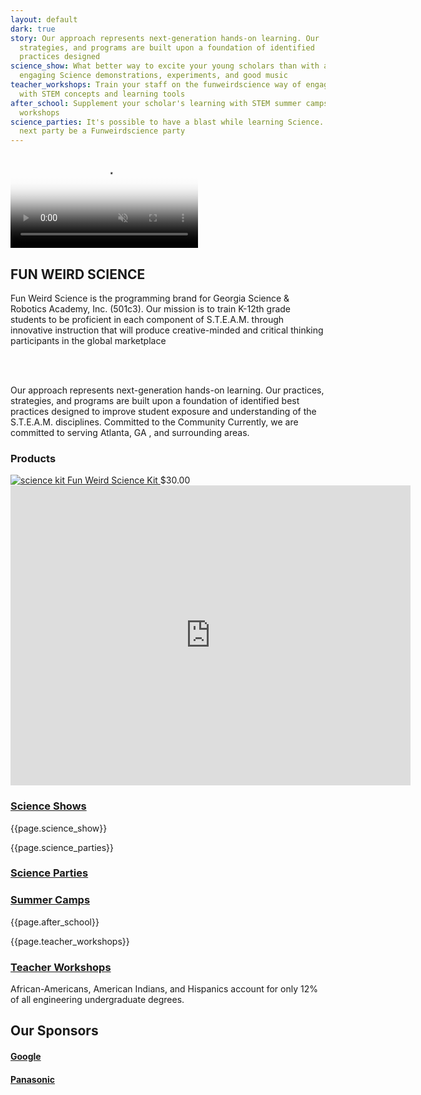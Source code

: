 ```yaml
---
layout: default
dark: true
story: Our approach represents next-generation hands-on learning. Our         practices,
  strategies, and programs are built upon a foundation of identified              best
  practices designed
science_show: What better way to excite your young scholars than with a Science show...includes
  engaging Science demonstrations, experiments, and good music
teacher_workshops: Train your staff on the funweirdscience way of engaging your scholars
  with STEM concepts and learning tools
after_school: Supplement your scholar's learning with STEM summer camps and after-school
  workshops
science_parties: It's possible to have a blast while learning Science....let your
  next party be a Funweirdscience party
---
```


<div class = 'film'>
  <video autoplay loop muted poster="https://funweirdscience.com/assets/video.png">
    <source src = 'https://funweirdscience.com/assets/video.mp4' type = 'video/mp4' >
  </video>
  <div class = 'volume'>
    <i class="fas fa-volume-up"></i>
  </div>
</div>
<section class = 'noisy'>
    <div class = 'main green flex-in wider'>
      <div class = 'child tripple'>
        <h1>FUN WEIRD SCIENCE</h1>
        <span class = 'border'></span>
        <p>
          Fun Weird Science is the programming brand for Georgia Science & Robotics Academy, Inc. (501c3). Our mission is to train K-12th grade students to be proficient in each component of S.T.E.A.M. through innovative instruction that will produce creative-minded and critical thinking participants in the global marketplace
        </p>
        <br>
        <br>
            <p>Our approach represents next-generation hands-on learning. Our practices, strategies, and programs are built upon a foundation of identified best practices designed to improve student exposure and understanding of the S.T.E.A.M. disciplines. Committed to the Community Currently, we are committed to serving Atlanta, GA , and surrounding areas.</p>
        <h3 class = 'blanco'>Products</h3>
        <div>
          <a class = 'product' href = '{{site.baseurl}}/products/'>
          <img src = '{{site.baseurl}}/assets/kit.png' alt = 'science kit' class = 'thumbs'>
          Fun Weird Science Kit
          </a>
          <span class = 'bold'>$30.00</span>
        </div>
      </div>
    </div>
</section>
<div class = 'flex-in'>
  <iframe allowFullScreen frameborder="0" height="480" mozallowfullscreen src="https://player.vimeo.com/video/253267948" webkitAllowFullScreen width="640"></iframe>
</div>
<div class = 'flex noisy'>
  <div class = 'fulls narrow shows'>
    <div class = 'flex-in after'>
      <a href = '{{site.baseurl}}/services#science-shows'><h3>Science Shows</h3></a>
    </div>
  </div>
  <div class = 'dull wide flex-in'>
    <div class = 'child tripple'>
      <p>{{page.science_show}}</p>
    </div>
  </div>
</div>

<div class = 'flex noisy'>
  <div class = 'child dull wide wider flex-in'>
    <div class = 'child tripple'>
      <p>{{page.science_parties}}</p>
    </div>
  </div>
  <div class = ' child fulls narrow parties'>
    <div class = 'flex-in after'>
      <a href = '{{site.baseurl}}/services#science-parties'><h3>Science Parties</h3></a>
    </div>
  </div>
</div>

<div class = 'flex noisy'>
  <div class = 'fulls narrow workshops'>
    <div class = 'flex-in after'>
      <a href = '{{site.baseurl}}/programs/#after-school'><h3>Summer Camps</h3></a>
    </div>
  </div>
  <div class = 'dull wide flex-in'>
    <div class = 'child tripple'>
      <p>{{page.after_school}}</p>
    </div>
  </div>
</div>

<div class = 'flex noisy'>
  <div class = 'dull wide wider flex-in'>
    <div class = 'child tripple'>
      <p>{{page.teacher_workshops}}</p>
    </div>
  </div>
  <div class = 'fulls narrow teachers'>
    <div class = 'flex-in after'>
      <a href = '{{site.baseurl}}/services#teacher-workshops'><h3>Teacher Workshops</h3></a>
    </div>
  </div>
</div>
<div class = 'main flex-in'>
  <div class = 'child tripple'>
    <div class = 'banner'>
      <i class = 'icon icon-opens' aria-hidden = 'true'></i>
      African-Americans, American Indians, and Hispanics account for    only 12% of all engineering undergraduate degrees.
      <i class = 'icon icon-closes' aria-hidden = 'true'></i>
    </div>
    <h2>Our Sponsors</h2>
    <h4><a href = 'https://www.google.ca' class = 'mark' target = '_blank'>Google</a></h4>
    <h4><a href = 'https://panasonic.com' class = 'mark' target = '_blank'>Panasonic</a></h4>
  </div>
</div>
